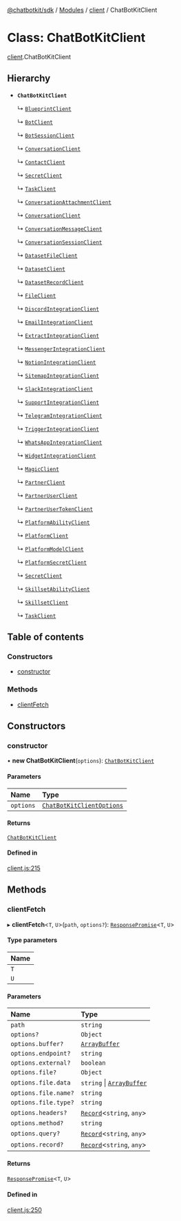 [@chatbotkit/sdk](../README.md) / [Modules](../modules.md) / [client](../modules/client.md) / ChatBotKitClient

# Class: ChatBotKitClient

[client](../modules/client.md).ChatBotKitClient

## Hierarchy

- **`ChatBotKitClient`**

  ↳ [`BlueprintClient`](blueprint.BlueprintClient.md)

  ↳ [`BotClient`](bot.BotClient.md)

  ↳ [`BotSessionClient`](bot_session.BotSessionClient.md)

  ↳ [`ConversationClient`](contact_conversation.ConversationClient.md)

  ↳ [`ContactClient`](contact.ContactClient.md)

  ↳ [`SecretClient`](contact_secret.SecretClient.md)

  ↳ [`TaskClient`](contact_task.TaskClient.md)

  ↳ [`ConversationAttachmentClient`](conversation_attachment.ConversationAttachmentClient.md)

  ↳ [`ConversationClient`](conversation.ConversationClient.md)

  ↳ [`ConversationMessageClient`](conversation_message.ConversationMessageClient.md)

  ↳ [`ConversationSessionClient`](conversation_session.ConversationSessionClient.md)

  ↳ [`DatasetFileClient`](dataset_file.DatasetFileClient.md)

  ↳ [`DatasetClient`](dataset.DatasetClient.md)

  ↳ [`DatasetRecordClient`](dataset_record.DatasetRecordClient.md)

  ↳ [`FileClient`](file.FileClient.md)

  ↳ [`DiscordIntegrationClient`](integration_discord.DiscordIntegrationClient.md)

  ↳ [`EmailIntegrationClient`](integration_email.EmailIntegrationClient.md)

  ↳ [`ExtractIntegrationClient`](integration_extract.ExtractIntegrationClient.md)

  ↳ [`MessengerIntegrationClient`](integration_messenger.MessengerIntegrationClient.md)

  ↳ [`NotionIntegrationClient`](integration_notion.NotionIntegrationClient.md)

  ↳ [`SitemapIntegrationClient`](integration_sitemap.SitemapIntegrationClient.md)

  ↳ [`SlackIntegrationClient`](integration_slack.SlackIntegrationClient.md)

  ↳ [`SupportIntegrationClient`](integration_support.SupportIntegrationClient.md)

  ↳ [`TelegramIntegrationClient`](integration_telegram.TelegramIntegrationClient.md)

  ↳ [`TriggerIntegrationClient`](integration_trigger.TriggerIntegrationClient.md)

  ↳ [`WhatsAppIntegrationClient`](integration_whatsapp.WhatsAppIntegrationClient.md)

  ↳ [`WidgetIntegrationClient`](integration_widget.WidgetIntegrationClient.md)

  ↳ [`MagicClient`](magic.MagicClient.md)

  ↳ [`PartnerClient`](partner.PartnerClient.md)

  ↳ [`PartnerUserClient`](partner_user.PartnerUserClient.md)

  ↳ [`PartnerUserTokenClient`](partner_user_token.PartnerUserTokenClient.md)

  ↳ [`PlatformAbilityClient`](platform_ability.PlatformAbilityClient.md)

  ↳ [`PlatformClient`](platform.PlatformClient.md)

  ↳ [`PlatformModelClient`](platform_model.PlatformModelClient.md)

  ↳ [`PlatformSecretClient`](platform_secret.PlatformSecretClient.md)

  ↳ [`SecretClient`](secret.SecretClient.md)

  ↳ [`SkillsetAbilityClient`](skillset_ability.SkillsetAbilityClient.md)

  ↳ [`SkillsetClient`](skillset.SkillsetClient.md)

  ↳ [`TaskClient`](task.TaskClient.md)

## Table of contents

### Constructors

- [constructor](client.ChatBotKitClient.md#constructor)

### Methods

- [clientFetch](client.ChatBotKitClient.md#clientfetch)

## Constructors

### constructor

• **new ChatBotKitClient**(`options`): [`ChatBotKitClient`](client.ChatBotKitClient.md)

#### Parameters

| Name | Type |
| :------ | :------ |
| `options` | [`ChatBotKitClientOptions`](../interfaces/client.ChatBotKitClientOptions.md) |

#### Returns

[`ChatBotKitClient`](client.ChatBotKitClient.md)

#### Defined in

[client.js:215](https://github.com/chatbotkit/node-sdk/blob/main/packages/sdk/src/client.js#L215)

## Methods

### clientFetch

▸ **clientFetch**\<`T`, `U`\>(`path`, `options?`): [`ResponsePromise`](client.ResponsePromise.md)\<`T`, `U`\>

#### Type parameters

| Name |
| :------ |
| `T` |
| `U` |

#### Parameters

| Name | Type |
| :------ | :------ |
| `path` | `string` |
| `options?` | `Object` |
| `options.buffer?` | [`ArrayBuffer`]( https://developer.mozilla.org/docs/Web/JavaScript/Reference/Global_Objects/ArrayBuffer ) |
| `options.endpoint?` | `string` |
| `options.external?` | `boolean` |
| `options.file?` | `Object` |
| `options.file.data` | `string` \| [`ArrayBuffer`]( https://developer.mozilla.org/docs/Web/JavaScript/Reference/Global_Objects/ArrayBuffer ) |
| `options.file.name?` | `string` |
| `options.file.type?` | `string` |
| `options.headers?` | [`Record`]( https://www.typescriptlang.org/docs/handbook/utility-types.html#recordkeys-type )\<`string`, `any`\> |
| `options.method?` | `string` |
| `options.query?` | [`Record`]( https://www.typescriptlang.org/docs/handbook/utility-types.html#recordkeys-type )\<`string`, `any`\> |
| `options.record?` | [`Record`]( https://www.typescriptlang.org/docs/handbook/utility-types.html#recordkeys-type )\<`string`, `any`\> |

#### Returns

[`ResponsePromise`](client.ResponsePromise.md)\<`T`, `U`\>

#### Defined in

[client.js:250](https://github.com/chatbotkit/node-sdk/blob/main/packages/sdk/src/client.js#L250)
